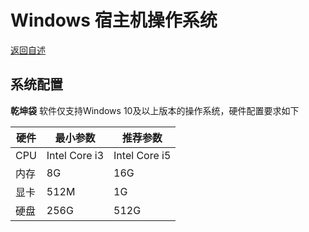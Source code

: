 # Windows 宿主机操作系统

 [返回自述](https://github.com/david921518/qkd-app/blob/master/README.md)
 
## 系统配置
 **乾坤袋** 软件仅支持Windows 10及以上版本的操作系统，硬件配置要求如下
 
| 硬件 | 最小参数 | 推荐参数 |
|------|---------|---------|
| CPU | Intel Core i3 | Intel Core i5 |
| 内存 | 8G | 16G |
| 显卡 | 512M | 1G |
| 硬盘 | 256G | 512G |
